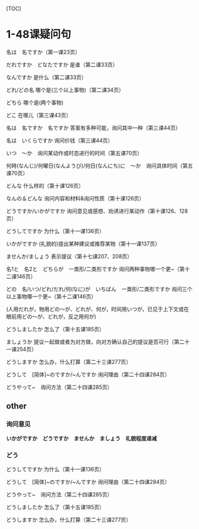 [TOC]

# 1-48课疑问句

名は　名ですか（第一课23页）

だれですか　どなたですか    是谁（第二课33页）

なんですか    是什么（第二课33页）

どれ/どの名    哪个是(三个以上事物)（第二课34页）

どちら    哪个是(两个事物)

どこ    在哪儿（第三课43页）

名は　名ですか　名ですか    答案有多种可能，询问其中一种（第三课44页）

名は　いくらですか    询问价钱（第三课44页）

いつ　〜か　询问某动作或时态进行的时间（第五课70页）

何時(なんじ)/何曜日(なんようび)/何日(なんにち)に　〜か　询问具体时间（第五课70页）

どんな    什么样的（第十课126页）

なんの＆どんな    询问内容和材料&询问性质（第十课126页）

どうですか/いかがですか    询问意见或感想、劝诱进行某动作（第十课126、128页）

どうしてですか    为什么（第十一课136页）

いかがですか    (礼貌的)提出某种建议或推荐某物（第十一课137页）

ませんか/ましょう    表示提议（第十七课207、208页）

名1と　名2と　どちらが　一类形/二类形ですか    询问两种事物哪一个更~（第十二课146页）

どの　名/いつ/どれ/だれ/何(なに)が　いちばん　一类形/二类形ですか    询问三个以上事物哪一个更~（第十二课146页）

(人用だれが，物用どの〜が、どれが、何が，时间用いつが，已见于上下文或在眼前用どの〜が、どれが，反之用何が)

どうしましたか    怎么了（第十五课185页）

ましょうか    提议一起做或者为对方做，向对方确认自己的提议是否可行（第二十一课254页）

どうしますか    怎么办，什么打算（第二十三课277页）

どうして　[简体]~のですか/~んですか    询问理由（第二十四课284页）

どうやって~　询问方法（第二十四课285页）

## other

### 询问意见

**いかがですか　どうですか　ませんか　ましょう　礼貌程度递减**

### どう

どうしてですか    为什么（第十一课136页）

どうして　[简体]~のですか/~んですか    询问理由（第二十四课284页）

どうやって~　询问方法（第二十四课285页）

どうしましたか    怎么了（第十五课185页）

どうしますか    怎么办，什么打算（第二十三课277页）





